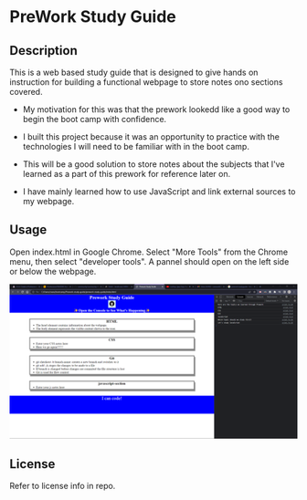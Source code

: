 # PreWork Study Guide 

## Description

This is a web based study guide that is designed to give hands on instruction for building a functional webpage to store notes ono sections covered.

- My motivation for this was that the prework lookedd like a good way to begin the boot camp with confidence.

- I built this project because it was an opportunity to practice with the technologies I will need to be familiar with in the boot camp.

- This will be a good solution to store notes about the subjects that I've learned as a part of this prework for reference later on.

- I have mainly learned how to use JavaScript and link external sources to my webpage.

## Usage

Open index.html in Google Chrome.  Select "More Tools" from the Chrome menu, then select "developer tools".
A pannel should open on the left side or below the webpage.

![image of webpage with develper console listing HTML, CSS, Git, and JavaScript along with promt of what to study followed by a suggested subject area.](assets/images/Screenshot.png)

## License

Refer to license info in repo.